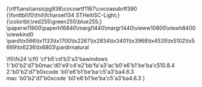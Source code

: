 {\rtf1\ansi\ansicpg936\cocoartf1187\cocoasubrtf390
{\fonttbl\f0\fnil\fcharset134 STHeitiSC-Light;}
{\colortbl;\red255\green255\blue255;}
\paperw11900\paperh16840\margl1440\margr1440\vieww10800\viewh8400\viewkind0
\pard\tx566\tx1133\tx1700\tx2267\tx2834\tx3401\tx3968\tx4535\tx5102\tx5669\tx6236\tx6803\pardirnatural

\f0\fs24 \cf0 \'cf\'b5\'cd\'b3\'a3\'bawindows  1:\'b0\'b2\'d7\'b0mac\'d0\'e9\'c4\'e2\'bb\'fa\'a3\'ac\'b0\'e6\'b1\'be\'ba\'c510.8.4  2:\'b0\'b2\'d7\'b0xcode \'b0\'e6\'b1\'be\'ba\'c5\'a3\'ba4.6.3   \
                      mac  \'b0\'b2\'d7\'b0xcode \'b0\'e6\'b1\'be\'ba\'c5\'a3\'ba4.6.3   }